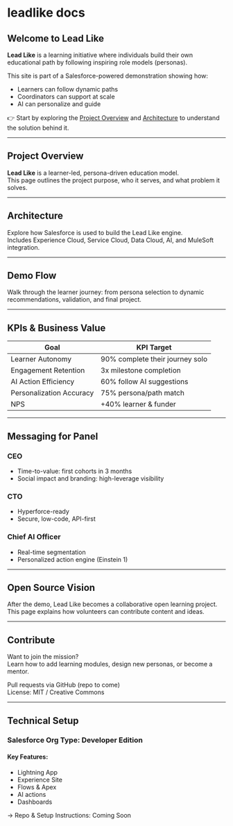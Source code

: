 # leadlike docs

## Welcome to Lead Like

**Lead Like** is a learning initiative where individuals build their own educational path by following inspiring role models (personas).

This site is part of a Salesforce-powered demonstration showing how:

* Learners can follow dynamic paths
* Coordinators can support at scale
* AI can personalize and guide

👉 Start by exploring the [Project Overview](broken-reference) and [Architecture](broken-reference) to understand the solution behind it.

***

## Project Overview

**Lead Like** is a learner-led, persona-driven education model.\
This page outlines the project purpose, who it serves, and what problem it solves.

***

## Architecture

Explore how Salesforce is used to build the Lead Like engine.\
Includes Experience Cloud, Service Cloud, Data Cloud, AI, and MuleSoft integration.

***

## Demo Flow

Walk through the learner journey: from persona selection to dynamic recommendations, validation, and final project.

***

## KPIs & Business Value

| Goal                     | KPI Target                      |
| ------------------------ | ------------------------------- |
| Learner Autonomy         | 90% complete their journey solo |
| Engagement Retention     | 3x milestone completion         |
| AI Action Efficiency     | 60% follow AI suggestions       |
| Personalization Accuracy | 75% persona/path match          |
| NPS                      | +40% learner & funder           |

***

## Messaging for Panel

### CEO

* Time-to-value: first cohorts in 3 months
* Social impact and branding: high-leverage visibility

### CTO

* Hyperforce-ready
* Secure, low-code, API-first

### Chief AI Officer

* Real-time segmentation
* Personalized action engine (Einstein 1)

***

## Open Source Vision

After the demo, Lead Like becomes a collaborative open learning project.\
This page explains how volunteers can contribute content and ideas.

***

## Contribute

Want to join the mission?\
Learn how to add learning modules, design new personas, or become a mentor.

Pull requests via GitHub (repo to come)\
License: MIT / Creative Commons

***

## Technical Setup

### Salesforce Org Type: Developer Edition

#### Key Features:

* Lightning App
* Experience Site
* Flows & Apex
* AI actions
* Dashboards

→ Repo & Setup Instructions: Coming Soon
